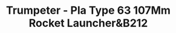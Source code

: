 ---
layout: product
title: "Trumpeter - Pla Type 63 107Mm Rocket Launcher&B212"
price: "3200" 
desc: "N/A"
img_path: "/assets/img/TRU02320.jpg"
brand: "N/A"
available: false
special_offer: false
new: false
soon: false
cat: "010000"
subcat: "013400"
subsubcat: "0N/A"
sifra: "TRU02320"
---